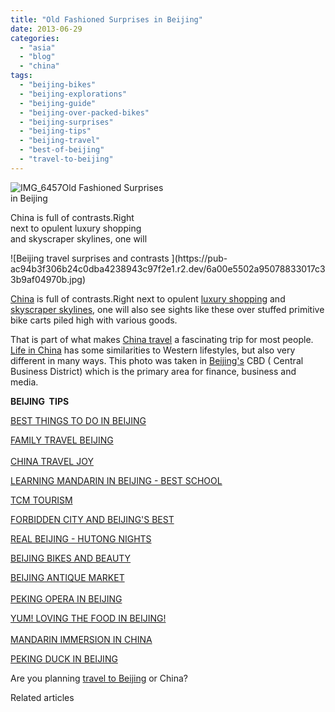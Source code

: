 ```yaml
---
title: "Old Fashioned Surprises in Beijing"
date: 2013-06-29
categories: 
  - "asia"
  - "blog"
  - "china"
tags: 
  - "beijing-bikes"
  - "beijing-explorations"
  - "beijing-guide"
  - "beijing-over-packed-bikes"
  - "beijing-surprises"
  - "beijing-tips"
  - "beijing-travel"
  - "best-of-beijing"
  - "travel-to-beijing"
---
```


![IMG_6457](https://pub-ac94b3f306b24c0dba4238943c97f2e1.r2.dev/6a00e5502a95078833017ee55d48e5970d.jpg)Old Fashioned Surprises  
in Beijing  
  
China is full of contrasts.Right  
next to opulent luxury shopping  
and skyscraper skylines, one will

<!--more--> ![Beijing travel surprises and contrasts ](https://pub-ac94b3f306b24c0dba4238943c97f2e1.r2.dev/6a00e5502a95078833017c33b9af04970b.jpg)  
  
[China](https://pub-ac94b3f306b24c0dba4238943c97f2e1.r2.dev/2012/12/china-family-vacation-beauty-love-joy-.html "China family vacation") is full of contrasts.Right next to opulent [luxury shopping](https://pub-ac94b3f306b24c0dba4238943c97f2e1.r2.dev/2013/06/shanghai-louis-vuitton-chinese-luxury-shopping.html "luxury shopping in China") and [skyscraper skylines](https://pub-ac94b3f306b24c0dba4238943c97f2e1.r2.dev/2012/12/shanghai-skyline-worlds-best-.html "world's best skyline shanghai"), one will also see sights like these over stuffed primitive bike carts piled high with various goods.  
  
That is part of what makes [China travel](https://pub-ac94b3f306b24c0dba4238943c97f2e1.r2.dev/2013/04/china-travel-ancient-land-of-mystery.html "China travel") a fascinating trip for most people. [Life in China](https://pub-ac94b3f306b24c0dba4238943c97f2e1.r2.dev/2012/11/life-in-china.html "Life in china") has some similarities to Western lifestyles, but also very different in many ways. This photo was taken in [Beijing's](https://pub-ac94b3f306b24c0dba4238943c97f2e1.r2.dev/2012/11/beijing-blonde-and-pink-electic-bike.html "Beijing electric bikes") CBD ( Central Business District) which is the primary area for finance, business and media.  
  
**BEIJING  TIPS**  
  
[BEST THINGS TO DO IN BEIJING](https://pub-ac94b3f306b24c0dba4238943c97f2e1.r2.dev/2013/01/best-things-to-do-in-beijing-china-.html "BEST THINGS TO DO IN BEIJING")  
  
[FAMILY TRAVEL BEIJING](https://pub-ac94b3f306b24c0dba4238943c97f2e1.r2.dev/2012/12/family-travel-beijing-tiananmen-square.html "FAMILY TRAVEL BEIJING")  
[  
CHINA TRAVEL JOY](https://pub-ac94b3f306b24c0dba4238943c97f2e1.r2.dev/2012/11/babies-in-beijing-china-travel-joy.html "china travel joy -babies")  
  
[LEARNING MANDARIN IN BEIJING - BEST SCHOOL](https://pub-ac94b3f306b24c0dba4238943c97f2e1.r2.dev/2013/01/learning-mandarin-in-beijing-china-best-school.html "learning mandarin in Beijing best school")  
  
[TCM TOURISM](https://pub-ac94b3f306b24c0dba4238943c97f2e1.r2.dev/2012/12/confusius-temple-in-beijing-and-tcm-tourism.html "tcm tourism")  
  
[FORBIDDEN CITY AND BEIJING'S BEST](https://pub-ac94b3f306b24c0dba4238943c97f2e1.r2.dev/2012/11/forbidden-city-and-beijings-best.html "forbidden city and beijing's best")  
  
[REAL BEIJING - HUTONG NIGHTS](https://pub-ac94b3f306b24c0dba4238943c97f2e1.r2.dev/2012/11/real-beijing-hutong-nights.html "real beijing hutong nights")  
  
[BEIJING BIKES AND BEAUTY](https://pub-ac94b3f306b24c0dba4238943c97f2e1.r2.dev/2012/11/beijing-bikes-and-beauty.html "beijing bikes")  
  
[BEIJING ANTIQUE MARKET](https://pub-ac94b3f306b24c0dba4238943c97f2e1.r2.dev/2012/11/panjiayuan-antique-market-beijing-best-gifts.html "beijing antique market")  
[  
PEKING OPERA IN BEIJING](https://pub-ac94b3f306b24c0dba4238943c97f2e1.r2.dev/2012/12/china-travel-peking-opera.html "peking opera")  
  
[YUM! LOVING THE FOOD IN BEIJING!](https://pub-ac94b3f306b24c0dba4238943c97f2e1.r2.dev/2012/11/yum-loving-the-food-in-beijing.html "YUM! LOVING THE FOOD IN BEIJING")  
[  
MANDARIN IMMERSION IN CHINA](https://pub-ac94b3f306b24c0dba4238943c97f2e1.r2.dev/2012/11/mandarin-immersion-in-china.html "mandarin immersion china")  
  
[PEKING DUCK IN BEIJING](https://pub-ac94b3f306b24c0dba4238943c97f2e1.r2.dev/2012/11/peking-duck-in-beijing.html "peking duck in Beijing")  
  
Are you planning [travel to Beijing](https://pub-ac94b3f306b24c0dba4238943c97f2e1.r2.dev/2012/11/china-travel-in-the-autumn.html "travel to China") or China?  
  

Related articles

